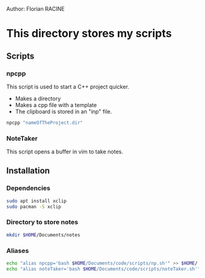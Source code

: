 Author: Florian RACINE

<h1>This directory stores my scripts</h1>

<h2>Scripts</h2>

<h3>npcpp</h3>

This script is used to start a C++ project quicker.

* Makes a directory
* Makes a cpp file with a template
* The clipboard is stored in an "inp" file.

```bash
npcpp "nameOfTheProject.dir"
```

<h3>NoteTaker</h3>

This script opens a buffer in vim to take notes.

<h2>Installation</h2>

<h3>Dependencies</h3>

```bash
sudo apt install xclip
sudo pacman -S xclip
```

<h3>Directory to store notes</h3>

```bash
mkdir $HOME/Documents/notes
```

<h3>Aliases</h3>

```bash
echo "alias npcpp='bash $HOME/Documents/code/scripts/np.sh'" >> $HOME/.zshrc
echo "alias noteTaker='bash $HOME/Documents/code/scripts/noteTaker.sh'" >> $HOME/.zshrc
```
